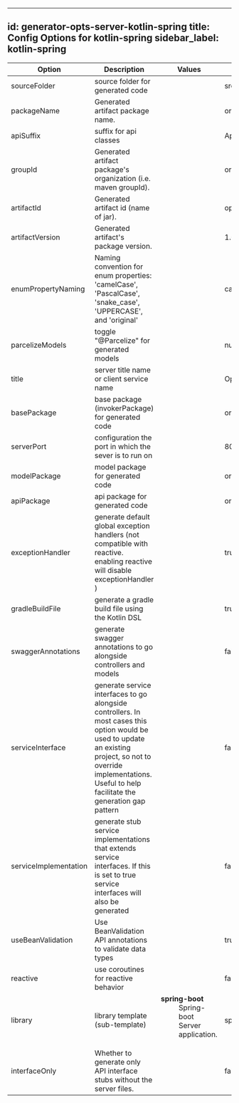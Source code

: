 
---
id: generator-opts-server-kotlin-spring
title: Config Options for kotlin-spring
sidebar_label: kotlin-spring
---

| Option | Description | Values | Default |
| ------ | ----------- | ------ | ------- |
|sourceFolder|source folder for generated code| |src/main/kotlin|
|packageName|Generated artifact package name.| |org.openapitools|
|apiSuffix|suffix for api classes| |Api|
|groupId|Generated artifact package's organization (i.e. maven groupId).| |org.openapitools|
|artifactId|Generated artifact id (name of jar).| |openapi-spring|
|artifactVersion|Generated artifact's package version.| |1.0.0|
|enumPropertyNaming|Naming convention for enum properties: 'camelCase', 'PascalCase', 'snake_case', 'UPPERCASE', and 'original'| |camelCase|
|parcelizeModels|toggle &quot;@Parcelize&quot; for generated models| |null|
|title|server title name or client service name| |OpenAPI Kotlin Spring|
|basePackage|base package (invokerPackage) for generated code| |org.openapitools|
|serverPort|configuration the port in which the sever is to run on| |8080|
|modelPackage|model package for generated code| |org.openapitools.model|
|apiPackage|api package for generated code| |org.openapitools.api|
|exceptionHandler|generate default global exception handlers (not compatible with reactive. enabling reactive will disable exceptionHandler )| |true|
|gradleBuildFile|generate a gradle build file using the Kotlin DSL| |true|
|swaggerAnnotations|generate swagger annotations to go alongside controllers and models| |false|
|serviceInterface|generate service interfaces to go alongside controllers. In most cases this option would be used to update an existing project, so not to override implementations. Useful to help facilitate the generation gap pattern| |false|
|serviceImplementation|generate stub service implementations that extends service interfaces. If this is set to true service interfaces will also be generated| |false|
|useBeanValidation|Use BeanValidation API annotations to validate data types| |true|
|reactive|use coroutines for reactive behavior| |false|
|library|library template (sub-template)|<dl><dt>**spring-boot**</dt><dd>Spring-boot Server application.</dd><dl>|spring-boot|
|interfaceOnly|Whether to generate only API interface stubs without the server files.| |false|
